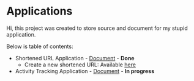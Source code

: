 # Applications
Hi, this project was created to store source and document for my stupid application.

Below is table of contents:
- Shortened URL Application - [Document]() - **Done**
  - Create a new shortened URL: Available [here](https://a.nqhuy.dev/l/create)
- Activity Tracking Application - [Document]() - **In progress**
